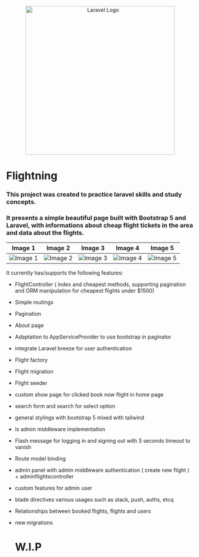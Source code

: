 <p align="center"><a href="https://laravel.com" target="_blank"><img src="https://raw.githubusercontent.com/laravel/art/master/logo-lockup/5%20SVG/2%20CMYK/1%20Full%20Color/laravel-logolockup-cmyk-red.svg" width="400" alt="Laravel Logo"></a></p>

# Flightning

### This project was created to practice laravel skills and study concepts.
### It presents a simple beautiful page built with Bootstrap 5 and Laravel, with informations about cheap flight tickets in the area and data about the flights.


| Image 1 | Image 2 | Image 3 | Image 4 | Image 5
|---------|---------|---------|---------|--------|
| ![Image 1](https://github.com/luizfellips/flightning/assets/110192027/8950641c-39ff-4ccc-a2d5-06b61de7f844) | ![Image 2](https://github.com/luizfellips/flightning/assets/110192027/618471f6-96e9-4f68-b317-512941dc23ad) | ![Image 3](https://github.com/luizfellips/flightning/assets/110192027/31c59d74-fef1-44b9-87ff-d6a915e9721d) | ![Image 4](https://github.com/luizfellips/flightning/assets/110192027/6a6ae4cd-fa33-4b23-8687-59946dd877ab) | ![Image 5](https://github.com/luizfellips/flightning/assets/110192027/9e34689a-821b-4cce-be89-bb8962167b77)


It currently has/supports the following features:

- FlightController ( index and cheapest methods, supporting pagination and ORM manipulation for cheapest flights under $1500)
- Simple routings
- Pagination
- About page
- Adaptation to AppServiceProvider to use bootstrap in paginator
- integrate Laravel breeze for user authentication
- Flight factory
- Flight migration
- Flight seeder
- custom show page for clicked book now flight in home page
- search form and search for select option
- general stylings with bootstrap 5 mixed with tailwind
- Is admin middleware implementation
- Flash message for logging in and signing out with 3 seconds timeout to vanish
- Route model binding
- admin panel with admin middleware authentication ( create new flight ) + adminflightscontroller
- custom features for admin user
- blade directives various usages such as stack, push, auths, etcq
- Relationships between booked flights, flights and users
- new migrations

  # W.I.P
